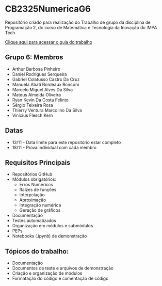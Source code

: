 # CB2325NumericaG6
Repositório criado para realização do Trabalho de grupo da disciplina de Programação 2, do curso de Matemática e Tecnologia da Inovação do IMPA Tech

[Clique aqui para acessar o guia do trabalho](https://drive.google.com/file/d/1aD7OfCp4KpSX17gcjiqqDOBKNfDpqwhH/view?pli=1)

## Grupo 6: Membros
 - Arthur Barbosa Pinheiro
 - Daniel Rodrigues Serqueira
 - Gabriel Colatusso Castro Da Cruz
 - Manuela Abati Bordeaux Ronconi
 - Marcelo Miguel Alves Da Silva
 - Mateus Almeida Oliveira
 - Ryan Kevin Da Costa Felinto
 - Sérgio Teixeira Rosa
 - Thierry Ventura Marcolino Da Silva
 - Vinícius Flesch Kern

## Datas
- 13/11 - Data limite para este repositório estar completo
- 18/11 - Prova individual com cada membro

## Requisitos Principais
- Repositórios GitHub
- Módulos obrigatórios:
    - Erros Numéricos
    - Raízes de funções
    - Interpolação
    - Aproximação
    - Integração numérica
    - Geração de gráficos
- Documentação
- Testes automatizados
- Organização em módulos e submódulos
- PEPs 
- Notebooks (.ipynb) de demonstração

## Tópicos do trabalho:

- Documentação
- Documentos de teste e arquivos de demonstração
- Criação e organização de módulos
- Formatação do código e comentação de código
